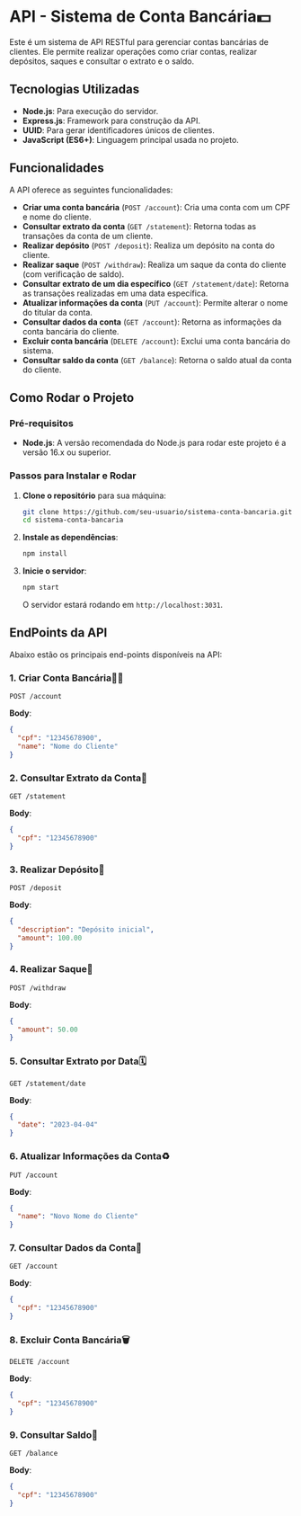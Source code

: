 # **API - Sistema de Conta Bancária💵**

Este é um sistema de API RESTful para gerenciar contas bancárias de clientes. Ele permite realizar operações como criar contas, realizar depósitos, saques e consultar o extrato e o saldo.

## **Tecnologias Utilizadas**

- **Node.js**: Para execução do servidor.
- **Express.js**: Framework para construção da API.
- **UUID**: Para gerar identificadores únicos de clientes.
- **JavaScript (ES6+)**: Linguagem principal usada no projeto.

## **Funcionalidades**

A API oferece as seguintes funcionalidades:

- **Criar uma conta bancária** (`POST /account`): Cria uma conta com um CPF e nome do cliente.
- **Consultar extrato da conta** (`GET /statement`): Retorna todas as transações da conta de um cliente.
- **Realizar depósito** (`POST /deposit`): Realiza um depósito na conta do cliente.
- **Realizar saque** (`POST /withdraw`): Realiza um saque da conta do cliente (com verificação de saldo).
- **Consultar extrato de um dia específico** (`GET /statement/date`): Retorna as transações realizadas em uma data específica.
- **Atualizar informações da conta** (`PUT /account`): Permite alterar o nome do titular da conta.
- **Consultar dados da conta** (`GET /account`): Retorna as informações da conta bancária do cliente.
- **Excluir conta bancária** (`DELETE /account`): Exclui uma conta bancária do sistema.
- **Consultar saldo da conta** (`GET /balance`): Retorna o saldo atual da conta do cliente.

## **Como Rodar o Projeto**

### **Pré-requisitos**

- **Node.js**: A versão recomendada do Node.js para rodar este projeto é a versão 16.x ou superior.

### **Passos para Instalar e Rodar**

1. **Clone o repositório** para sua máquina:

    ```bash
    git clone https://github.com/seu-usuario/sistema-conta-bancaria.git
    cd sistema-conta-bancaria
    ```

2. **Instale as dependências**:

    ```bash
    npm install
    ```

3. **Inicie o servidor**:

    ```bash
    npm start
    ```

    O servidor estará rodando em `http://localhost:3031`.

## **EndPoints da API**

Abaixo estão os principais end-points disponíveis na API:

### **1. Criar Conta Bancária👨‍💻**
`POST /account`

**Body**:
```json
{
  "cpf": "12345678900",
  "name": "Nome do Cliente"
}
```
### **2. Consultar Extrato da Conta🔎**
`GET /statement`

**Body**:
```json
{
  "cpf": "12345678900"
}
```
### **3. Realizar Depósito🛅**
`POST /deposit`

**Body**:
```json
{
  "description": "Depósito inicial",
  "amount": 100.00
}
```
### **4. Realizar Saque💱**
`POST /withdraw`

**Body**:
```json
{
  "amount": 50.00
}
```
### **5. Consultar Extrato por Data🗓️**
`GET /statement/date`

**Body**:
```json
{
  "date": "2023-04-04"
}
```
### **6. Atualizar Informações da Conta♻️**
`PUT /account`

**Body**:
```json
{
  "name": "Novo Nome do Cliente"
}
```
### **7. Consultar Dados da Conta🔄️**
`GET /account`

**Body**:
```json
{
  "cpf": "12345678900"
}
```
### **8. Excluir Conta Bancária🗑️**
`DELETE /account`

**Body**:
```json
{
  "cpf": "12345678900"
}
```
### **9. Consultar Saldo🤑**
`GET /balance`

**Body**:
```json
{
  "cpf": "12345678900"
}
```
